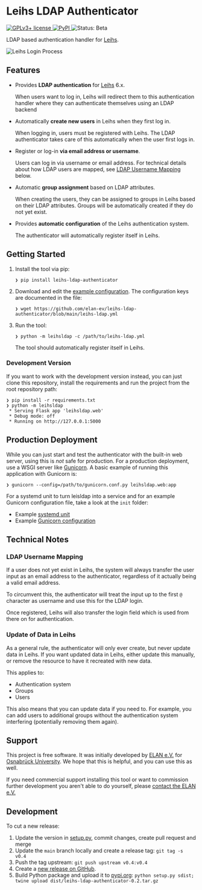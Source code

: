 # Leihs LDAP Authenticator

[![GPLv3+ license](https://img.shields.io/github/license/elan-ev/leihs-ldap-authenticator)
](https://github.com/elan-ev/leihs-ldap-authenticator/blob/main/LICENSE)
[![PyPI](https://img.shields.io/pypi/v/leihs-ldap-authenticator?color=blue)
](https://pypi.org/project/leihs-ldap-authenticator/)
![Status: Beta](https://img.shields.io/badge/status-beta-yellow)

LDAP based authentication handler for [Leihs](https://github.com/leihs/leihs).

![Leihs Login Process](leihs-ldap-login.gif)

## Features

- Provides __LDAP authentication__ for [Leihs](https://github.com/leihs/leihs) 6.x.

  When users want to log in, Leihs will redirect them to this authentication handler where they can authenticate themselves using an LDAP backend

- Automatically __create new users__ in Leihs when they first log in.

  When logging in, users must be registered with Leihs.
  The LDAP authenticator takes care of this automatically when the user first logs in.

- Register or log-in __via email address or username__.

  Users can log in via username or email address.
  For technical details about how LDAP users are mapped, see [LDAP Username Mapping](#ldap-username-mapping) below.

- Automatic __group assignment__ based on LDAP attributes.

  When creating the users, they can be assigned to groups in Leihs based on their LDAP attributes. Groups will be automatically created if they do not yet exist.

- Provides __automatic configuration__ of the Leihs authentication system.

  The authenticator will automatically register itself in Leihs.

## Getting Started

1. Install the tool via pip:

   ```
   ❯ pip install leihs-ldap-authenticator
   ```

2. Download and edit the [example configuration](https://github.com/elan-ev/leihs-ldap-authenticator/blob/main/leihs-ldap.yml).
   The configuration keys are documented in the file:

   ```
   ❯ wget https://github.com/elan-ev/leihs-ldap-authenticator/blob/main/leihs-ldap.yml
   ```

3. Run the tool:

   ```
   ❯ python -m leihsldap -c /path/to/leihs-ldap.yml
   ```

	The tool should automatically register itself in Leihs.

### Development Version

If you want to work with the development version instead,
you can just clone this repository, install the requirements
and run the project from the root repository path:

```
❯ pip install -r requirements.txt
❯ python -m leihsldap
 * Serving Flask app 'leihsldap.web'
 * Debug mode: off
 * Running on http://127.0.0.1:5000
```

## Production Deployment

While you can just start and test the authenticator with the built-in web server,
using this is _not_ safe for production.
For a production deployment, use a WSGI server like [Gunicorn](https://gunicorn.org/).
A basic example of running this application with Gunicorn is:

```
❯ gunicorn --config=/path/to/gunicorn.conf.py leihsldap.web:app
```

For a systemd unit to turn leisldap into a service and for an example Gunicorn configuration file, take a look at the `init` folder:

- Example [systemd unit](init/leihsldap.service)
- Example [Gunicorn configuration](init/gunicorn.conf.py)

## Technical Notes

### LDAP Username Mapping

If a user does not yet exist in Leihs, the system will always transfer the user input as an email address to the authenticator, regardless of it actually being a valid email address.

To circumvent this, the authenticator will treat the input up to the first `@` character as username and use this for the LDAP login.

Once registered, Leihs will also transfer the login field which is used from there on for authentication.

### Update of Data in Leihs

As a general rule, the authenticator will only ever create,
but never update data in Leihs.
If you want updated data in Leihs,
either update this manually,
or remove the resource to have it recreated with new data.

This applies to:

- Authentication system
- Groups
- Users

This also means that you can update data if you need to.
For example, you can add users to additional groups without the authentication system interfering (potentially removing them again).

## Support

This project is free software. It was initially developed by [ELAN e.V.](https://elan-ev.de) for [Osnabrück University](https://uos.de). We hope that this is helpful, and you can use this as well.

If you need commercial support installing this tool or want to commission further development you aren't able to do yourself, please [contact the ELAN e.V.](https://elan-ev.de)

## Development

To cut a new release:

1. Update the version in [setup.py](setup.py), commit changes, create pull request and merge
1. Update the `main` branch locally and create a release tag: `git tag -s v0.4`
1. Push the tag upstream: `git push upstream v0.4:v0.4`
1. Create a [new release on GitHub](https://github.com/elan-ev/leihs-ldap-authenticator/releases/new).
1. Build Python package and upload it to [pypi.org](https://pypi.org): `python setup.py sdist; twine upload dist/leihs-ldap-authenticator-0.2.tar.gz`
